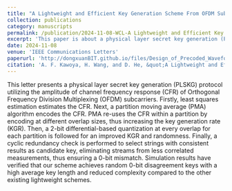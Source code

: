 ```yaml
---
title: "A Lightweight and Efficient Key Generation Scheme From OFDM Subcarriers’ Channel Responses"
collection: publications
category: manuscripts
permalink: /publication/2024-11-08-WCL-A Lightweight and Efficient Key Generation Scheme From OFDM Subcarriers’ Channel Responses-number-18
excerpt: 'This paper is about a physical layer secret key generation (PLSKG) protocol utilizing the amplitude of channel frequency response (CFR) of Orthogonal Frequency Division Multiplexing (OFDM) subcarriers.'
date: 2024-11-08
venue: 'IEEE Communications Letters'
paperurl: 'http://dongxuanBIT.github.io/files/Design_of_Precoded_Waveform_With_Low_PAPR_for_High_Mobility_Communication_Systems.pdf'
citation: 'A. F. Kawoya, H. Wang, and D. He, &quot;A Lightweight and Efficient Key Generation Scheme From OFDM Subcarriers’ Channel Responses,&quot; <i>IEEE Wireless Commun. Lett.</i>, vol. 13, no. 11, pp. 3177–3181, Nov. 2024.'
---
```


This letter presents a physical layer secret key generation (PLSKG) protocol utilizing the amplitude of channel frequency response (CFR) of Orthogonal Frequency Division Multiplexing (OFDM) subcarriers. Firstly, least squares estimation estimates the CFR. Next, a partition moving average (PMA) algorithm encodes the CFR. PMA re-uses the CFR within a partition by encoding at different overlap sizes, thus increasing the key generation rate (KGR). Then, a 2-bit differential-based quantization at every overlap for each partition is followed for an improved KGR and randomness. Finally, a cyclic redundancy check is performed to select strings with consistent results as candidate key, eliminating streams from less correlated measurements, thus ensuring a 0-bit mismatch. Simulation results have verified that our scheme achieves random 0-bit disagreement keys with a high average key length and reduced complexity compared to the other existing lightweight schemes.